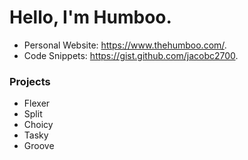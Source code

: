 # Hello, I'm Humboo.

- Personal Website: https://www.thehumboo.com/.
- Code Snippets: https://gist.github.com/jacobc2700.

### Projects

- Flexer
- Split
- Choicy
- Tasky
- Groove
